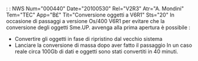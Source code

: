  :  : NWS Num="000440" Date="20100530" Rel="V2R3" Atr="A. Mondini" Tem="TEC" App="B£" Tit="Conversione oggetti a V6R1" Sts="20"
In occasione di passaggi a versione Os/400 V6R1 per evitare che la conversione degli oggetti Sme.UP.
avvenga alla prima apertura è possibile : 
- Convertire gli oggetti in fase di ripristino dal vecchio sistema
- Lanciare la conversione di massa dopo aver fatto il passaggio
In un caso reale circa 100Gb di dati e oggetti sono stati convertiti in 40 minuti.
